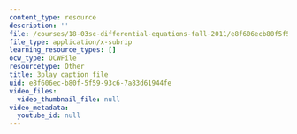 ```yaml
---
content_type: resource
description: ''
file: /courses/18-03sc-differential-equations-fall-2011/e8f606ecb80f5f5993c67a83d61944fe_zreI4HllD80.vtt
file_type: application/x-subrip
learning_resource_types: []
ocw_type: OCWFile
resourcetype: Other
title: 3play caption file
uid: e8f606ec-b80f-5f59-93c6-7a83d61944fe
video_files:
  video_thumbnail_file: null
video_metadata:
  youtube_id: null
---
```

